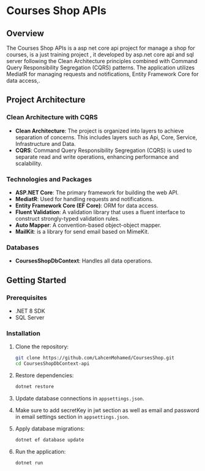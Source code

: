 # Courses Shop APIs

## Overview

The Courses Shop APIs is a asp net core api project for manage a shop for courses, is a just training project , it developed by asp.net core api and sql server following the Clean Architecture principles combined with Command Query Responsibility Segregation (CQRS) patterns. The application utilizes MediatR for managing requests and notifications, Entity Framework Core for data access,.

## Project Architecture

### Clean Architecture with CQRS
- **Clean Architecture**: The project is organized into layers to achieve separation of concerns. This includes layers such as Api, Core, Service, Infrastructure and Data.
- **CQRS**: Command Query Responsibility Segregation (CQRS) is used to separate read and write operations, enhancing performance and scalability.

### Technologies and Packages
- **ASP.NET Core**: The primary framework for building the web API.
- **MediatR**: Used for handling requests and notifications.
- **Entity Framework Core (EF Core)**: ORM for data access.
- **Fluent Validation**: A validation library that uses a fluent interface to construct strongly-typed validation rules.
- **Auto Mapper**: A convention-based object-object mapper.
- **MailKit**: is a library for send email based on MimeKit.

### Databases 
- **CoursesShopDbContext**: Handles all data operations.

## Getting Started

### Prerequisites
- .NET 8 SDK
- SQL Server

### Installation
1. Clone the repository:
    ```bash
    git clone https://github.com/LahcenMohamed/CoursesShop.git
    cd CoursesShopDbContext-api
    ```

2. Restore dependencies:
    ```bash
    dotnet restore
    ```

3. Update database connections in `appsettings.json`.

4. Make sure to add secretKey in jwt section as well as email and password in email settings section in `appsettings.json`.

5. Apply database migrations:
    ```bash
    dotnet ef database update
    ```

7. Run the application:
    ```bash
    dotnet run
    ```
